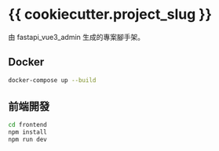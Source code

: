 # {{ cookiecutter.project_slug }}

由 fastapi_vue3_admin 生成的專案腳手架。 

## Docker
```bash
docker-compose up --build
``` 

## 前端開發
```bash
cd frontend
npm install
npm run dev
``` 